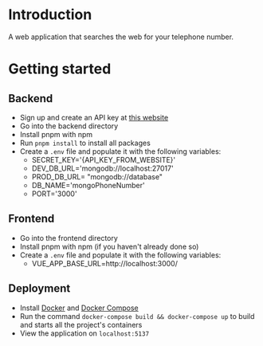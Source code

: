 # Introduction

A web application that searches the web for your telephone number.

# Getting started

## Backend

- Sign up and create an API key at [this website](https://app.abstractapi.com/api/phone-validation/tester)
- Go into the backend directory
- Install pnpm with npm
- Run `pnpm install` to install all packages
- Create a `.env` file and populate it with the following variables:
  - SECRET_KEY='{API_KEY_FROM_WEBSITE}'
  - DEV_DB_URL='mongodb://localhost:27017'
  - PROD_DB_URL= "mongodb://database"
  - DB_NAME='mongoPhoneNumber'
  - PORT='3000'

## Frontend

- Go into the frontend directory
- Install pnpm with npm (if you haven't already done so)
- Create a `.env` file and populate it with the following variables:
  - VUE_APP_BASE_URL=http://localhost:3000/

## Deployment

- Install [Docker](https://www.docker.com/) and [Docker Compose](https://docs.docker.com/compose/install/)
- Run the command `docker-compose build && docker-compose up` to build and starts all the project's containers
- View the application on `localhost:5137`
